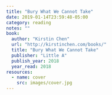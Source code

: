 ```yaml
---
title: "Bury What We Cannot Take"
date: 2019-01-14T23:59:48-05:00
category: reading
notes: ""
book:
  author: "Kirstin Chen"
  url: "http://kirstinchen.com/books/"
  title: "Bury What We Cannot Take"
  publisher: "Little A"
  publish_year: 2018
  year_read: 2018
resources:
  - name: cover
    src: images/cover.jpg
---
```



